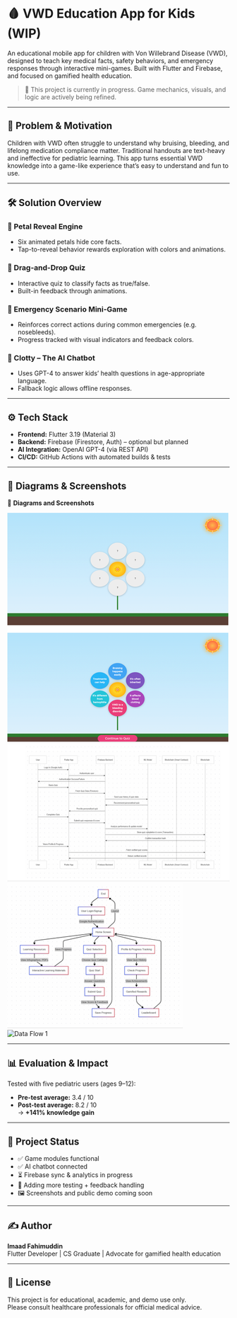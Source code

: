 # 🩸 VWD Education App for Kids (WIP)

An educational mobile app for children with Von Willebrand Disease (VWD), designed to teach key medical facts, safety behaviors, and emergency responses through interactive mini-games. Built with Flutter and Firebase, and focused on gamified health education.

> 🚧 This project is currently in progress. Game mechanics, visuals, and logic are actively being refined.

---

## 🎯 Problem & Motivation

Children with VWD often struggle to understand why bruising, bleeding, and lifelong medication compliance matter. Traditional handouts are text-heavy and ineffective for pediatric learning. This app turns essential VWD knowledge into a game-like experience that’s easy to understand and fun to use.

---

## 🛠️ Solution Overview

### 🧩 Petal Reveal Engine
- Six animated petals hide core facts.
- Tap-to-reveal behavior rewards exploration with colors and animations.

### 🧠 Drag-and-Drop Quiz
- Interactive quiz to classify facts as true/false.
- Built-in feedback through animations.

### 🚨 Emergency Scenario Mini-Game
- Reinforces correct actions during common emergencies (e.g. nosebleeds).
- Progress tracked with visual indicators and feedback colors.

### 🤖 Clotty – The AI Chatbot
- Uses GPT-4 to answer kids’ health questions in age-appropriate language.
- Fallback logic allows offline responses.

---

## ⚙️ Tech Stack

- **Frontend:** Flutter 3.19 (Material 3)
- **Backend:** Firebase (Firestore, Auth) – optional but planned
- **AI Integration:** OpenAI GPT-4 (via REST API)
- **CI/CD:** GitHub Actions with automated builds & tests

---

## 📐 Diagrams & Screenshots

📸 **Diagrams and Screenshots**    

![Data Flow 4](assets/DataFlow4.png)  
![Data Flow 3](assets/DataFlow3.png)  
![Data Flow 2](assets/DataFlow2.png)  
![Data Flow 1](assets/DataFlow1.png)


---

## 📊 Evaluation & Impact

Tested with five pediatric users (ages 9–12):
- **Pre-test average:** 3.4 / 10
- **Post-test average:** 8.2 / 10  
→ **+141% knowledge gain**

---

## 🚀 Project Status

- ✅ Game modules functional
- ✅ AI chatbot connected
- ⏳ Firebase sync & analytics in progress
- 🧪 Adding more testing + feedback handling
- 🖼️ Screenshots and public demo coming soon

---

## ✍️ Author

**Imaad Fahimuddin**  
Flutter Developer | CS Graduate | Advocate for gamified health education

---

## 📜 License

This project is for educational, academic, and demo use only.  
Please consult healthcare professionals for official medical advice.
